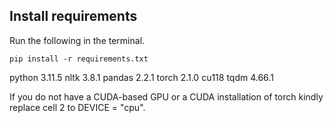 ## Install requirements
Run the following in the terminal.
```
pip install -r requirements.txt
```

python 3.11.5
nltk 3.8.1
pandas 2.2.1
torch 2.1.0 cu118
tqdm 4.66.1

If you do not have a CUDA-based GPU or a CUDA installation of torch kindly replace cell 2 to DEVICE = "cpu".